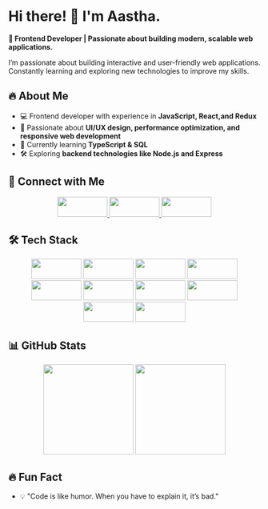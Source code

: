 
# **Hi there! 👋 I'm Aastha.**  

**🚀 Frontend Developer | Passionate about building modern, scalable web applications.**

I’m passionate about building interactive and user-friendly web applications. Constantly learning and exploring new technologies to improve my skills.  

## 🔥 **About Me**  
- 💻 Frontend developer with experience in **JavaScript, React,and Redux**  
- 🎯 Passionate about **UI/UX design, performance optimization, and responsive web development**  
- 🚀 Currently learning **TypeScript & SQL**  
- 🛠️ Exploring **backend technologies like Node.js and Express**  

## 🔗 **Connect with Me**  
<p align="center">
<a href="https://github.com/aastha2112">
  <img src="https://img.shields.io/badge/GitHub-181717?style=flat&logo=github&logoColor=white" height="40" width="100"/>
</a> 
<a href="mailto:aasthalakhanpal11@gmail.com">
  <img src="https://img.shields.io/badge/Email-D14836?style=flat&logo=gmail&logoColor=white"height="40" width="100"/>
</a> 
<a href="https://www.linkedin.com/in/aasthalakhanpal7/">
  <img src="https://img.shields.io/badge/LinkedIn-0A66C2?style=flat&logo=linkedin&logoColor=white" height="40" width="100"/>
</a>
</p>


## 🛠️ **Tech Stack**  
<p align="center">
  <img src="https://img.shields.io/badge/JavaScript-F7DF1E?style=flat&logo=javascript&logoColor=black" height="40" width="100"/>
  <img src="https://img.shields.io/badge/React-61DAFB?style=flat&logo=react&logoColor=black" height="40" width="100"/>
  <img src="https://img.shields.io/badge/Redux-764ABC?style=flat&logo=redux&logoColor=white" height="40" width="100"/>
  <img src="https://img.shields.io/badge/Chakra%20UI-319795?style=flat&logo=chakraui&logoColor=white" height="40" width="100"/>
  <img src="https://img.shields.io/badge/Vercel-000000?style=flat&logo=vercel&logoColor=white" height="40" width="100"/>
  <img src="https://img.shields.io/badge/Tailwind%20CSS-38B2AC?style=flat&logo=tailwindcss&logoColor=white" height="40" width="100"/>
  <img src="https://img.shields.io/badge/HTML5-E34F26?style=flat&logo=html5&logoColor=white" height="40" width="100"/>
  <img src="https://img.shields.io/badge/CSS3-1572B6?style=flat&logo=css3&logoColor=white" height="40" width="100"/>
  <img src="https://img.shields.io/badge/Git-F05032?style=flat&logo=git&logoColor=white" height="40" width="100"/>
  <img src="https://img.shields.io/badge/Netlify-00C7B7?style=flat&logo=netlify&logoColor=white" height="40" width="100"/>
</p>

## 📊 GitHub Stats
<p align="center"> <img src="https://github-readme-stats.vercel.app/api?username=aastha2112&show_icons=true&theme=radical" height="180px" /> <img src="https://github-readme-stats.vercel.app/api/top-langs/?username=aastha2112&layout=compact&theme=radical" height="180px"/> </p>

## 🔥 Fun Fact
- 💡 "Code is like humor. When you have to explain it, it’s bad."

